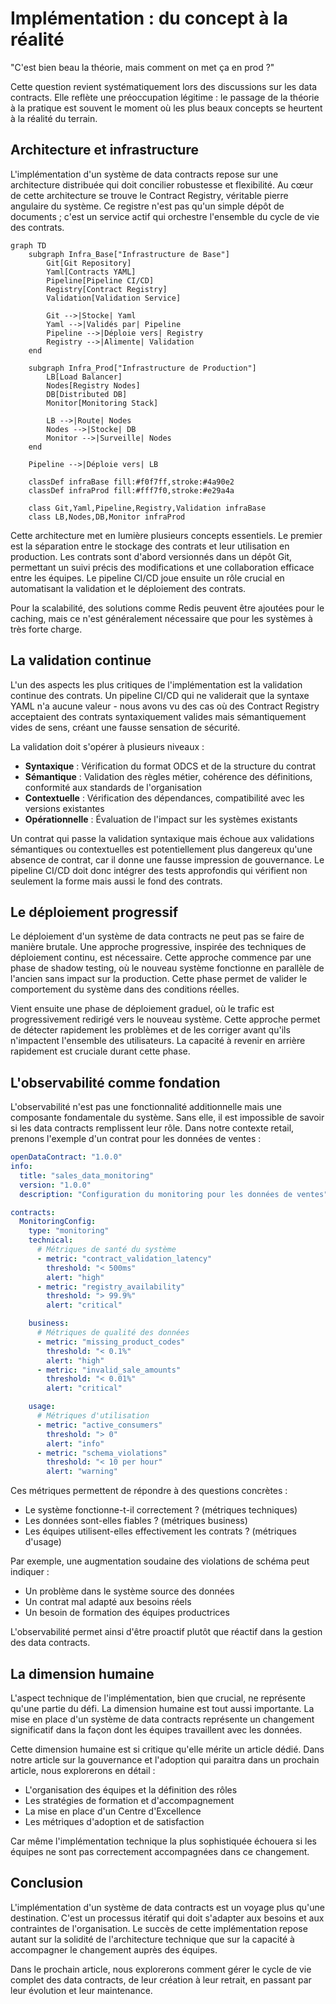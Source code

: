 # Implémentation : du concept à la réalité

"C'est bien beau la théorie, mais comment on met ça en prod ?" 

Cette question revient systématiquement lors des discussions sur les data contracts. Elle reflète une préoccupation légitime : le passage de la théorie à la pratique est souvent le moment où les plus beaux concepts se heurtent à la réalité du terrain.

## Architecture et infrastructure

L'implémentation d'un système de data contracts repose sur une architecture distribuée qui doit concilier robustesse et flexibilité. Au cœur de cette architecture se trouve le Contract Registry, véritable pierre angulaire du système. Ce registre n'est pas qu'un simple dépôt de documents ; c'est un service actif qui orchestre l'ensemble du cycle de vie des contrats.

```mermaid
graph TD
    subgraph Infra_Base["Infrastructure de Base"]
        Git[Git Repository]
        Yaml[Contracts YAML]
        Pipeline[Pipeline CI/CD]
        Registry[Contract Registry]
        Validation[Validation Service]

        Git -->|Stocke| Yaml
        Yaml -->|Validés par| Pipeline
        Pipeline -->|Déploie vers| Registry
        Registry -->|Alimente| Validation
    end

    subgraph Infra_Prod["Infrastructure de Production"]
        LB[Load Balancer]
        Nodes[Registry Nodes]
        DB[Distributed DB]
        Monitor[Monitoring Stack]

        LB -->|Route| Nodes
        Nodes -->|Stocke| DB
        Monitor -->|Surveille| Nodes
    end

    Pipeline -->|Déploie vers| LB

    classDef infraBase fill:#f0f7ff,stroke:#4a90e2
    classDef infraProd fill:#fff7f0,stroke:#e29a4a
    
    class Git,Yaml,Pipeline,Registry,Validation infraBase
    class LB,Nodes,DB,Monitor infraProd
```

Cette architecture met en lumière plusieurs concepts essentiels. Le premier est la séparation entre le stockage des contrats et leur utilisation en production. Les contrats sont d'abord versionnés dans un dépôt Git, permettant un suivi précis des modifications et une collaboration efficace entre les équipes. Le pipeline CI/CD joue ensuite un rôle crucial en automatisant la validation et le déploiement des contrats.

Pour la scalabilité, des solutions comme Redis peuvent être ajoutées pour le caching, mais ce n'est généralement nécessaire que pour les systèmes à très forte charge.

## La validation continue

L'un des aspects les plus critiques de l'implémentation est la validation continue des contrats. Un pipeline CI/CD qui ne validerait que la syntaxe YAML n'a aucune valeur - nous avons vu des cas où des Contract Registry acceptaient des contrats syntaxiquement valides mais sémantiquement vides de sens, créant une fausse sensation de sécurité.

La validation doit s'opérer à plusieurs niveaux :
- **Syntaxique** : Vérification du format ODCS et de la structure du contrat
- **Sémantique** : Validation des règles métier, cohérence des définitions, conformité aux standards de l'organisation
- **Contextuelle** : Vérification des dépendances, compatibilité avec les versions existantes
- **Opérationnelle** : Évaluation de l'impact sur les systèmes existants

Un contrat qui passe la validation syntaxique mais échoue aux validations sémantiques ou contextuelles est potentiellement plus dangereux qu'une absence de contrat, car il donne une fausse impression de gouvernance. Le pipeline CI/CD doit donc intégrer des tests approfondis qui vérifient non seulement la forme mais aussi le fond des contrats.

## Le déploiement progressif

Le déploiement d'un système de data contracts ne peut pas se faire de manière brutale. Une approche progressive, inspirée des techniques de déploiement continu, est nécessaire. Cette approche commence par une phase de shadow testing, où le nouveau système fonctionne en parallèle de l'ancien sans impact sur la production. Cette phase permet de valider le comportement du système dans des conditions réelles.

Vient ensuite une phase de déploiement graduel, où le trafic est progressivement redirigé vers le nouveau système. Cette approche permet de détecter rapidement les problèmes et de les corriger avant qu'ils n'impactent l'ensemble des utilisateurs. La capacité à revenir en arrière rapidement est cruciale durant cette phase.

## L'observabilité comme fondation

L'observabilité n'est pas une fonctionnalité additionnelle mais une composante fondamentale du système. Sans elle, il est impossible de savoir si les data contracts remplissent leur rôle. Dans notre contexte retail, prenons l'exemple d'un contrat pour les données de ventes :

```yaml
openDataContract: "1.0.0"
info:
  title: "sales_data_monitoring"
  version: "1.0.0"
  description: "Configuration du monitoring pour les données de ventes"

contracts:
  MonitoringConfig:
    type: "monitoring"
    technical:
      # Métriques de santé du système
      - metric: "contract_validation_latency"
        threshold: "< 500ms"
        alert: "high"
      - metric: "registry_availability"
        threshold: "> 99.9%"
        alert: "critical"

    business:
      # Métriques de qualité des données
      - metric: "missing_product_codes"
        threshold: "< 0.1%"
        alert: "high"
      - metric: "invalid_sale_amounts"
        threshold: "< 0.01%"
        alert: "critical"

    usage:
      # Métriques d'utilisation
      - metric: "active_consumers"
        threshold: "> 0"
        alert: "info"
      - metric: "schema_violations"
        threshold: "< 10 per hour"
        alert: "warning"
```

Ces métriques permettent de répondre à des questions concrètes :
- Le système fonctionne-t-il correctement ? (métriques techniques)
- Les données sont-elles fiables ? (métriques business)
- Les équipes utilisent-elles effectivement les contrats ? (métriques d'usage)

Par exemple, une augmentation soudaine des violations de schéma peut indiquer :
- Un problème dans le système source des données
- Un contrat mal adapté aux besoins réels
- Un besoin de formation des équipes productrices

L'observabilité permet ainsi d'être proactif plutôt que réactif dans la gestion des data contracts.

## La dimension humaine

L'aspect technique de l'implémentation, bien que crucial, ne représente qu'une partie du défi. La dimension humaine est tout aussi importante. La mise en place d'un système de data contracts représente un changement significatif dans la façon dont les équipes travaillent avec les données. 

Cette dimension humaine est si critique qu'elle mérite un article dédié. Dans notre article sur la gouvernance et l'adoption qui paraitra dans un prochain article, nous explorerons en détail :
- L'organisation des équipes et la définition des rôles
- Les stratégies de formation et d'accompagnement
- La mise en place d'un Centre d'Excellence
- Les métriques d'adoption et de satisfaction

Car même l'implémentation technique la plus sophistiquée échouera si les équipes ne sont pas correctement accompagnées dans ce changement.

## Conclusion

L'implémentation d'un système de data contracts est un voyage plus qu'une destination. C'est un processus itératif qui doit s'adapter aux besoins et aux contraintes de l'organisation. Le succès de cette implémentation repose autant sur la solidité de l'architecture technique que sur la capacité à accompagner le changement auprès des équipes.

Dans le prochain article, nous explorerons comment gérer le cycle de vie complet des data contracts, de leur création à leur retrait, en passant par leur évolution et leur maintenance.